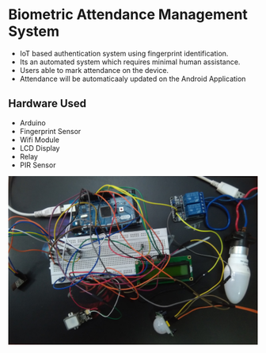 # Biometric Attendance Management System

- IoT based authentication system using fingerprint identification.
- Its an automated system which requires minimal human assistance.
- Users able to mark attendance on the device.
- Attendance will be automaticaaly updated on the Android Application

## Hardware Used
- Arduino
- Fingerprint Sensor
- Wifi Module 
- LCD Display
- Relay
- PIR Sensor

<img src="project.jpg" /> <br/> <br/>
